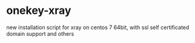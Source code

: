 # onekey-xray
new installation script for xray on centos 7 64bit, with ssl self certificated domain support and others
